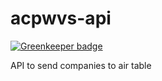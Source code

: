 # acpwvs-api

[![Greenkeeper badge](https://badges.greenkeeper.io/geshan/acpwvs-api.svg)](https://greenkeeper.io/)

API to send companies to air table
